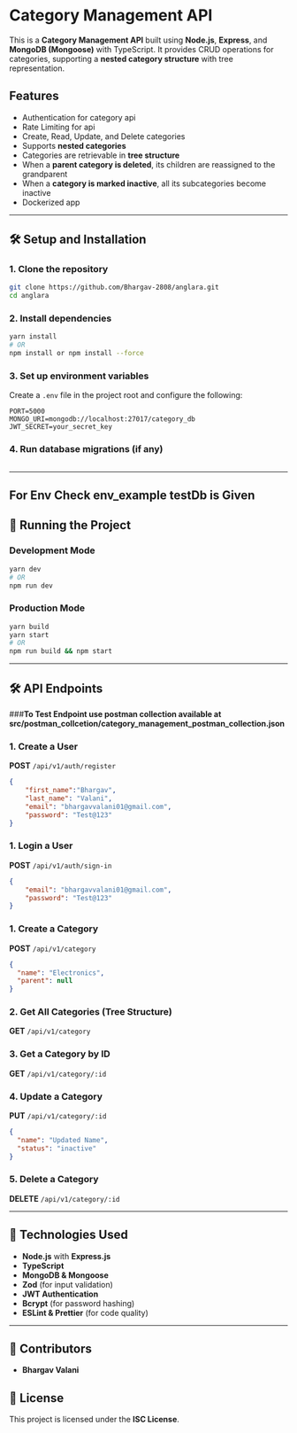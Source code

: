 # Category Management API

This is a **Category Management API** built using **Node.js**, **Express**, and **MongoDB (Mongoose)** with TypeScript. It provides CRUD operations for categories, supporting a **nested category structure** with tree representation.

## Features
- Authentication for category api
- Rate Limiting for api
- Create, Read, Update, and Delete categories
- Supports **nested categories**
- Categories are retrievable in **tree structure**
- When a **parent category is deleted**, its children are reassigned to the grandparent
- When a **category is marked inactive**, all its subcategories become inactive
- Dockerized app

---

## 🛠️ Setup and Installation

### **1. Clone the repository**
```sh
git clone https://github.com/Bhargav-2808/anglara.git
cd anglara
```

### **2. Install dependencies**
```sh
yarn install 
# OR 
npm install or npm install --force
```

### **3. Set up environment variables**
Create a `.env` file in the project root and configure the following:
```env
PORT=5000
MONGO_URI=mongodb://localhost:27017/category_db
JWT_SECRET=your_secret_key
```

### **4. Run database migrations (if any)**
```sh
```

---
## For Env Check env_example testDb is Given

## 🚀 Running the Project
### **Development Mode**
```sh
yarn dev 
# OR
npm run dev
```

### **Production Mode**
```sh
yarn build 
yarn start 
# OR
npm run build && npm start
```

---

## 🛠️ API Endpoints


###**To Test Endpoint use postman collection available at src/postman_collcetion/category_management_postman_collection.json**

### **1. Create a User**
**POST** `/api/v1/auth/register`
```json
{
    "first_name":"Bhargav",
    "last_name": "Valani",
    "email": "bhargavvalani01@gmail.com",
    "password": "Test@123"
}
```

### **1. Login a User**
**POST** `/api/v1/auth/sign-in`
```json
{
    "email": "bhargavvalani01@gmail.com",
    "password": "Test@123"
}
```


### **1. Create a Category**
**POST** `/api/v1/category`
```json
{
  "name": "Electronics",
  "parent": null  
}
```

### **2. Get All Categories (Tree Structure)**
**GET** `/api/v1/category`

### **3. Get a Category by ID**
**GET** `/api/v1/category/:id`

### **4. Update a Category**
**PUT** `/api/v1/category/:id`
```json
{
  "name": "Updated Name",
  "status": "inactive"
}
```

### **5. Delete a Category**
**DELETE** `/api/v1/category/:id`

---

## 📌 Technologies Used
- **Node.js** with **Express.js**
- **TypeScript**
- **MongoDB & Mongoose**
- **Zod** (for input validation)
- **JWT Authentication**
- **Bcrypt** (for password hashing)
- **ESLint & Prettier** (for code quality)

---

## 👥 Contributors
- **Bhargav Valani** 

## 📜 License
This project is licensed under the **ISC License**.

